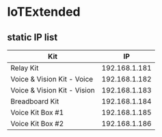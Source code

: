 # IoTExtended

## static IP list


| Kit | IP |
| ---- | ----
| Relay Kit | 192.168.1.181 |
| Voice & Vision Kit - Voice | 192.168.1.182 |
| Voice & Vision Kit - Vision | 192.168.1.183 |
| Breadboard Kit | 192.168.1.184 |
| Voice Kit Box #1 | 192.168.1.185 |
| Voice Kit Box #2 | 192.168.1.186 |
